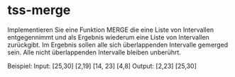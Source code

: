 # tss-merge

Implementieren Sie eine Funktion MERGE die eine Liste von Intervallen entgegennimmt und als Ergebnis wiederum eine Liste von Intervallen zurückgibt. Im Ergebnis sollen alle sich überlappenden Intervalle gemerged sein. Alle nicht überlappenden Intervalle bleiben unberührt.

Beispiel:
Input: [25,30] [2,19] [14, 23] [4,8]  Output: [2,23] [25,30]

